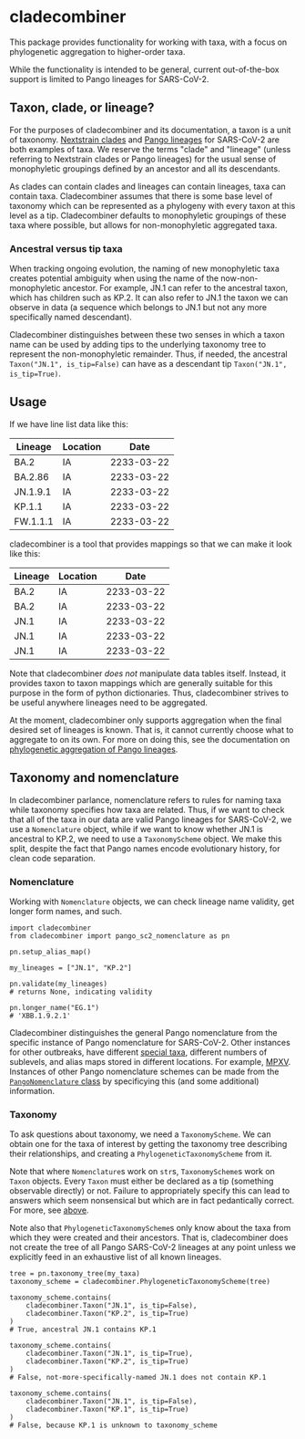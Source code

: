 # cladecombiner

This package provides functionality for working with taxa, with a focus on phylogenetic aggregation to higher-order taxa.

While the functionality is intended to be general, current out-of-the-box support is limited to Pango lineages for SARS-CoV-2.

## Taxon, clade, or lineage?

For the purposes of cladecombiner and its documentation, a taxon is a unit of taxonomy. [Nextstrain clades](https://nextstrain.org/blog/2021-01-06-updated-SARS-CoV-2-clade-naming) and [Pango lineages](https://www.nature.com/articles/s41564-020-0770-5) for SARS-CoV-2 are both examples of taxa.
We reserve the terms "clade" and "lineage" (unless referring to Nextstrain clades or Pango lineages) for the usual sense of monophyletic groupings defined by an ancestor and all its descendants.

As clades can contain clades and lineages can contain lineages, taxa can contain taxa.
Cladecombiner assumes that there is some base level of taxonomy which can be represented as a phylogeny with every taxon at this level as a tip.
Cladecombiner defaults to monophyletic groupings of these taxa where possible, but allows for non-monophyletic aggregated taxa.

### Ancestral versus tip taxa

When tracking ongoing evolution, the naming of new monophyletic taxa creates potential ambiguity when using the name of the now-non-monophyletic ancestor.
For example, JN.1 can refer to the ancestral taxon, which has children such as KP.2.
It can also refer to JN.1 the taxon we can observe in data (a sequence which belongs to JN.1 but not any more specifically named descendant).

Cladecombiner distinguishes between these two senses in which a taxon name can be used by adding tips to the underlying taxonomy tree to represent the non-monophyletic remainder.
Thus, if needed, the ancestral `Taxon("JN.1", is_tip=False)` can have as a descendant tip `Taxon("JN.1", is_tip=True)`.

## Usage

If we have line list data like this:

| Lineage  | Location | Date       |
| -------- | -------- | ---------- |
| BA.2     | IA       | 2233-03-22 |
| BA.2.86  | IA       | 2233-03-22 |
| JN.1.9.1 | IA       | 2233-03-22 |
| KP.1.1   | IA       | 2233-03-22 |
| FW.1.1.1 | IA       | 2233-03-22 |

cladecombiner is a tool that provides mappings so that we can make it look like this:

| Lineage | Location | Date       |
| ------- | -------- | ---------- |
| BA.2    | IA       | 2233-03-22 |
| BA.2    | IA       | 2233-03-22 |
| JN.1    | IA       | 2233-03-22 |
| JN.1    | IA       | 2233-03-22 |
| JN.1    | IA       | 2233-03-22 |

Note that cladecombiner _does not_ manipulate data tables itself.
Instead, it provides taxon to taxon mappings which are generally suitable for this purpose in the form of python dictionaries.
Thus, cladecombiner strives to be useful anywhere lineages need to be aggregated.

At the moment, cladecombiner only supports aggregation when the final desired set of lineages is known.
That is, it cannot currently choose what to aggregate to on its own.
For more on doing this, see the documentation on [phylogenetic aggregation of Pango lineages](fixed_agg_workflow.md).

## Taxonomy and nomenclature

In cladecombiner parlance, nomenclature refers to rules for naming taxa while taxonomy specifies how taxa are related.
Thus, if we want to check that all of the taxa in our data are valid Pango lineages for SARS-CoV-2, we use a `Nomenclature` object, while if we want to know whether JN.1 is ancestral to KP.2, we need to use a `TaxonomyScheme` object.
We make this split, despite the fact that Pango names encode evolutionary history, for clean code separation.

### Nomenclature

Working with `Nomenclature` objects, we can check lineage name validity, get longer form names, and such.

```
import cladecombiner
from cladecombiner import pango_sc2_nomenclature as pn

pn.setup_alias_map()

my_lineages = ["JN.1", "KP.2"]

pn.validate(my_lineages)
# returns None, indicating validity

pn.longer_name("EG.1")
# 'XBB.1.9.2.1'
```

Cladecombiner distinguishes the general Pango nomenclature from the specific instance of Pango nomenclature for SARS-CoV-2.
Other instances for other outbreaks, have different [special taxa](api.md#cladecombiner.nomenclature.PangoLikeNomenclature.is_special), different numbers of sublevels, and alias maps stored in different locations.
For example, [MPXV](https://github.com/mpxv-lineages/lineage-designation).
Instances of other Pango nomenclature schemes can be made from the [`PangoNomenclature` class](api.md#cladecombiner.nomenclature.PangoNomenclature) by specificying this (and some additional) information.

### Taxonomy

To ask questions about taxonomy, we need a `TaxonomyScheme`.
We can obtain one for the taxa of interest by getting the taxonomy tree describing their relationships, and creating a `PhylogeneticTaxonomyScheme` from it.

Note that where `Nomenclature`s work on `str`s, `TaxonomyScheme`s work on `Taxon` objects.
Every `Taxon` must either be declared as a tip (something observable directly) or not.
Failure to appropriately specify this can lead to answers which seem nonsensical but which are in fact pedantically correct.
For more, see [above](#ancestral-versus-tip-taxa).

Note also that `PhylogeneticTaxonomyScheme`s only know about the taxa from which they were created and their ancestors.
That is, cladecombiner does not create the tree of all Pango SARS-CoV-2 lineages at any point unless we explicitly feed in an exhaustive list of all known lineages.

```
tree = pn.taxonomy_tree(my_taxa)
taxonomy_scheme = cladecombiner.PhylogeneticTaxonomyScheme(tree)

taxonomy_scheme.contains(
    cladecombiner.Taxon("JN.1", is_tip=False),
    cladecombiner.Taxon("KP.2", is_tip=True)
)
# True, ancestral JN.1 contains KP.1

taxonomy_scheme.contains(
    cladecombiner.Taxon("JN.1", is_tip=True),
    cladecombiner.Taxon("KP.2", is_tip=True)
)
# False, not-more-specifically-named JN.1 does not contain KP.1

taxonomy_scheme.contains(
    cladecombiner.Taxon("JN.1", is_tip=False),
    cladecombiner.Taxon("KP.1", is_tip=True)
)
# False, because KP.1 is unknown to taxonomy_scheme
```
